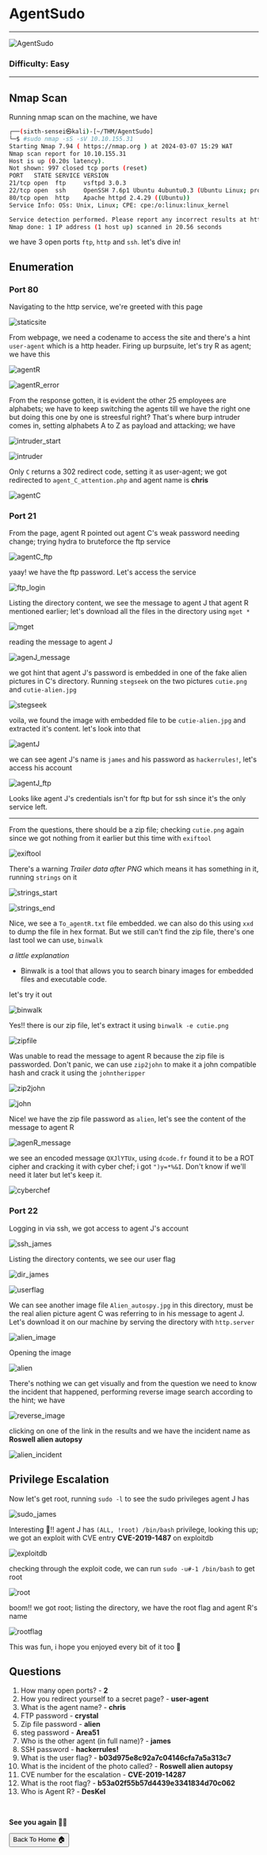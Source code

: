 # AgentSudo

***
![AgentSudo](https://tryhackme-images.s3.amazonaws.com/room-icons/aedc6b66c222e15ff740c282a0c3f44e.png)

### Difficulty: Easy

***

## Nmap Scan

Running nmap scan on the machine, we have

```bash
┌──(sixth-sensei㉿kali)-[~/THM/AgentSudo]
└─$ #sudo nmap -sS -sV 10.10.155.31
Starting Nmap 7.94 ( https://nmap.org ) at 2024-03-07 15:29 WAT
Nmap scan report for 10.10.155.31
Host is up (0.20s latency).
Not shown: 997 closed tcp ports (reset)
PORT   STATE SERVICE VERSION
21/tcp open  ftp     vsftpd 3.0.3
22/tcp open  ssh     OpenSSH 7.6p1 Ubuntu 4ubuntu0.3 (Ubuntu Linux; protocol 2.0)
80/tcp open  http    Apache httpd 2.4.29 ((Ubuntu))
Service Info: OSs: Unix, Linux; CPE: cpe:/o:linux:linux_kernel

Service detection performed. Please report any incorrect results at https://nmap.org/submit/ .
Nmap done: 1 IP address (1 host up) scanned in 20.56 seconds

```
we have 3 open ports `ftp`, `http` and `ssh`. let's dive in!

## Enumeration

### Port 80

Navigating to the http service, we're greeted with this page

![staticsite](https://github.com/sixth-sensei/sixth-sensei.github.io/assets/31647166/9761a4b5-ee71-4b56-86ab-9bbaed45e074)

From webpage, we need a codename to access the site and there's a hint `user-agent` which is a http header. Firing up burpsuite, let's try R as agent; we have this

![agentR](https://github.com/sixth-sensei/sixth-sensei.github.io/assets/31647166/70f68919-438e-498d-9d78-d95ea65942a4)


![agentR_error](https://github.com/sixth-sensei/sixth-sensei.github.io/assets/31647166/c1e6a681-e390-40f8-a059-f46ad88e1561)

From the response gotten, it is evident the other 25 employees are alphabets; we have to keep switching the agents till we have the right one but doing this one by one is streesful right? That's where burp intruder comes in, setting alphabets A to Z as payload and attacking; we have

![intruder_start](https://github.com/sixth-sensei/sixth-sensei.github.io/assets/31647166/8d429d95-dd6c-4435-9e3e-43cb887e451d)


![intruder](https://github.com/sixth-sensei/sixth-sensei.github.io/assets/31647166/ad910b99-5157-403a-908f-e28b0a477c24)

Only `C` returns a 302 redirect code, setting it as user-agent; we got redirected to `agent_C_attention.php` and agent name is **chris**

![agentC](https://github.com/sixth-sensei/sixth-sensei.github.io/assets/31647166/c43d23d8-3a3b-46a2-9502-d9dae1769d62)

### Port 21

From the page, agent R pointed out agent C's weak password needing change; trying hydra to bruteforce the ftp service

![agentC_ftp](https://github.com/sixth-sensei/sixth-sensei.github.io/assets/31647166/12f96ac6-78da-4824-9a8c-826721b4a9a0)

yaay! we have the ftp password. Let's access the service

![ftp_login](https://github.com/sixth-sensei/sixth-sensei.github.io/assets/31647166/71feadb1-b8d3-4f37-a4ed-b006dabd421b)

Listing the directory content, we see the message to agent J that agent R mentioned earlier; let's download all the files in the directory using `mget *`

![mget](https://github.com/sixth-sensei/sixth-sensei.github.io/assets/31647166/27e31cec-26f3-4801-b680-df1a210ed43b)

reading the message to agent J

![agenJ_message](https://github.com/sixth-sensei/sixth-sensei.github.io/assets/31647166/0dbaa897-58b1-4d6d-8ab8-a8579ac292e3)

we got hint that agent J's password is embedded in one of the fake alien pictures in C's directory. Running `stegseek` on the two pictures `cutie.png` and `cutie-alien.jpg`

![stegseek](https://github.com/sixth-sensei/sixth-sensei.github.io/assets/31647166/38f74ffe-dbb4-4581-8154-e0c10554b271)

voila, we found the image with embedded file to be `cutie-alien.jpg` and extracted it's content. let's look into that

![agentJ](https://github.com/sixth-sensei/sixth-sensei.github.io/assets/31647166/a75a0784-6765-4f73-bc0b-65b6ef3a870b)

we can see agent J's name is `james` and his password as `hackerrules!`, let's access his account

![agentJ_ftp](https://github.com/sixth-sensei/sixth-sensei.github.io/assets/31647166/b3ee3d68-4ab8-4167-b2a5-cba107c8e640)

Looks like agent J's credentials isn't for ftp but for ssh since it's the only service left.

***

From the questions, there should be a zip file; checking `cutie.png` again since we got nothing from it earlier but this time with `exiftool`

![exiftool](https://github.com/sixth-sensei/sixth-sensei.github.io/assets/31647166/871f6bdd-587d-4fdd-875a-239d2f0e69cc)

There's a warning _Trailer data after PNG_ which means it has something in it, running `strings` on it

![strings_start](https://github.com/sixth-sensei/sixth-sensei.github.io/assets/31647166/f3812821-a322-4c24-a6b9-d3a50110fbf0)


![strings_end](https://github.com/sixth-sensei/sixth-sensei.github.io/assets/31647166/a4046409-d0ff-435f-ac5f-f49a72f77ca7)

Nice, we see a `To_agentR.txt` file embedded. we can also do this using `xxd` to dump the file in hex format. But we still can't find the zip file, there's one last tool we can use, `binwalk`

_a little explanation_

- Binwalk is a tool that allows you to search binary images for embedded files and executable code.

let's try it out

![binwalk](https://github.com/sixth-sensei/sixth-sensei.github.io/assets/31647166/384a344c-0c24-4c21-983a-c3b3c9f1ef4c)

Yes!! there is our zip file, let's extract it using `binwalk -e cutie.png`

![zipfile](https://github.com/sixth-sensei/sixth-sensei.github.io/assets/31647166/4baf4be0-9955-48a0-8135-dd08acc5ef5b)

Was unable to read the message to agent R because the zip file is passworded. Don't panic, we can use `zip2john` to make it a john compatible hash and crack it using the `johntheripper`

![zip2john](https://github.com/sixth-sensei/sixth-sensei.github.io/assets/31647166/23990d4c-c4f2-49ff-82f1-2361db2304d7)


![john](https://github.com/sixth-sensei/sixth-sensei.github.io/assets/31647166/074fbbaf-0bce-468c-a612-83ab29ed475c)

Nice! we have the zip file password as `alien`, let's see the content of the message to agent R

![agenR_message](https://github.com/sixth-sensei/sixth-sensei.github.io/assets/31647166/545dfa99-7fd8-45ae-8520-10e7a44a96ac)

we see an encoded message `QXJlYTUx`, using `dcode.fr` found it to be a ROT cipher and cracking it with cyber chef; i got `")y=*%&I`. Don't know if we'll need it later but let's keep it.

![cyberchef](https://github.com/sixth-sensei/sixth-sensei.github.io/assets/31647166/9b0b45e8-ce37-45ec-98f5-197e1650919e)

### Port 22

Logging in via ssh, we got access to agent J's account

![ssh_james](https://github.com/sixth-sensei/sixth-sensei.github.io/assets/31647166/cee330ca-e56e-49d8-aa7c-772f79ccad2c)

Listing the directory contents, we see our user flag

![dir_james](https://github.com/sixth-sensei/sixth-sensei.github.io/assets/31647166/9bcb332a-4234-4500-9075-db2e5cde718c)


![userflag](https://github.com/sixth-sensei/sixth-sensei.github.io/assets/31647166/4c6d734e-7fc8-4ef0-88ae-f816b5446990)

We can see another image file `Alien_autospy.jpg` in this directory, must be the real alien picture agent C was referring to in his message to agent J. Let's download it on our machine by serving the directory with `http.server`

![alien_image](https://github.com/sixth-sensei/sixth-sensei.github.io/assets/31647166/eb73ee11-1e6a-4011-b616-44970e8a802d)

Opening the image

![alien](https://github.com/sixth-sensei/sixth-sensei.github.io/assets/31647166/436ec9da-0f58-410b-a42d-ae472b0facbc)

There's nothing we can get visually and from the question we need to know the incident that happened, performing reverse image search according to the hint; we have

![reverse_image](https://github.com/sixth-sensei/sixth-sensei.github.io/assets/31647166/f7a73927-385d-4ef8-a549-81ca3c5d96b4)

clicking on one of the link in the results and we have the incident name as **Roswell alien autopsy**

![alien_incident](https://github.com/sixth-sensei/sixth-sensei.github.io/assets/31647166/dd8cceed-1117-4272-adef-110d0940acde)

## Privilege Escalation

Now let's get root, running `sudo -l` to see the sudo privileges agent J has

![sudo_james](https://github.com/sixth-sensei/sixth-sensei.github.io/assets/31647166/4aaad30f-2e08-484b-85a5-320254053e8f)

Interesting 🤠!! agent J has `(ALL, !root) /bin/bash` privilege, looking this up; we got an exploit with CVE entry **CVE-2019-1487** on exploitdb

![exploitdb](https://github.com/sixth-sensei/sixth-sensei.github.io/assets/31647166/abe84798-5444-4eee-9390-1e20c3c90dd9)

checking through the exploit code, we can run `sudo -u#-1 /bin/bash` to get root

![root](https://github.com/sixth-sensei/sixth-sensei.github.io/assets/31647166/cdf55de4-f59d-43da-9dd5-29b8c631b45f)

boom!! we got root; listing the directory, we have the root flag and agent R's name

![rootflag](https://github.com/sixth-sensei/sixth-sensei.github.io/assets/31647166/5bd75b1b-2146-410a-9f44-d5b654010b5e)

This was fun, i hope you enjoyed every bit of it too 🦾

## Questions

1.  How many open ports? - **2**
2.  How you redirect yourself to a secret page? - **user-agent**
3.  What is the agent name? - **chris**
4.  FTP password - **crystal**
5.  Zip file password - **alien**
6.  steg password - **Area51**
7.  Who is the other agent (in full name)? - **james**
8.  SSH password - **hackerrules!**
9.  What is the user flag? - **b03d975e8c92a7c04146cfa7a5a313c7**
10. What is the incident of the photo called? - **Roswell alien autopsy**
11. CVE number for the escalation - **CVE-2019-14287**
12. What is the root flag? - **b53a02f55b57d4439e3341834d70c062**
13. Who is Agent R? - **DesKel**

<br>

**See you again 👋🏽**


<button onclick="window.location.href='https://sixth-sensei.github.io';">Back To Home 🏠</button>
